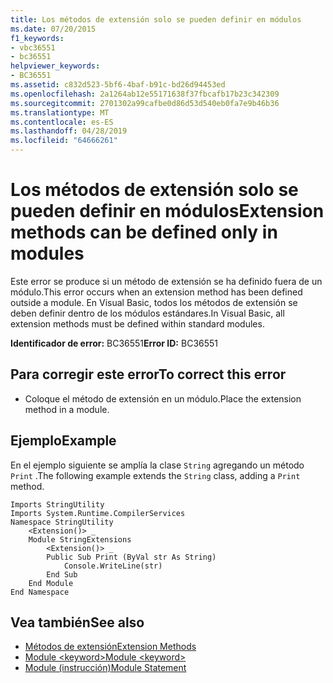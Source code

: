 ```yaml
---
title: Los métodos de extensión solo se pueden definir en módulos
ms.date: 07/20/2015
f1_keywords:
- vbc36551
- bc36551
helpviewer_keywords:
- BC36551
ms.assetid: c832d523-5bf6-4baf-b91c-bd26d94453ed
ms.openlocfilehash: 2a1264ab12e55171638f37fbcafb17b23c342309
ms.sourcegitcommit: 2701302a99cafbe0d86d53d540eb0fa7e9b46b36
ms.translationtype: MT
ms.contentlocale: es-ES
ms.lasthandoff: 04/28/2019
ms.locfileid: "64666261"
---
```

# <a name="extension-methods-can-be-defined-only-in-modules"></a><span data-ttu-id="b12e0-102">Los métodos de extensión solo se pueden definir en módulos</span><span class="sxs-lookup"><span data-stu-id="b12e0-102">Extension methods can be defined only in modules</span></span>
<span data-ttu-id="b12e0-103">Este error se produce si un método de extensión se ha definido fuera de un módulo.</span><span class="sxs-lookup"><span data-stu-id="b12e0-103">This error occurs when an extension method has been defined outside a module.</span></span> <span data-ttu-id="b12e0-104">En Visual Basic, todos los métodos de extensión se deben definir dentro de los módulos estándares.</span><span class="sxs-lookup"><span data-stu-id="b12e0-104">In Visual Basic, all extension methods must be defined within standard modules.</span></span>  
  
 <span data-ttu-id="b12e0-105">**Identificador de error:** BC36551</span><span class="sxs-lookup"><span data-stu-id="b12e0-105">**Error ID:** BC36551</span></span>  
  
## <a name="to-correct-this-error"></a><span data-ttu-id="b12e0-106">Para corregir este error</span><span class="sxs-lookup"><span data-stu-id="b12e0-106">To correct this error</span></span>  
  
- <span data-ttu-id="b12e0-107">Coloque el método de extensión en un módulo.</span><span class="sxs-lookup"><span data-stu-id="b12e0-107">Place the extension method in a module.</span></span>  
  
## <a name="example"></a><span data-ttu-id="b12e0-108">Ejemplo</span><span class="sxs-lookup"><span data-stu-id="b12e0-108">Example</span></span>  
 <span data-ttu-id="b12e0-109">En el ejemplo siguiente se amplía la clase `String` agregando un método `Print` .</span><span class="sxs-lookup"><span data-stu-id="b12e0-109">The following example extends the `String` class, adding a `Print` method.</span></span>  
  
```  
Imports StringUtility  
Imports System.Runtime.CompilerServices  
Namespace StringUtility  
    <Extension()> _  
    Module StringExtensions  
        <Extension()> _  
        Public Sub Print (ByVal str As String)  
            Console.WriteLine(str)  
        End Sub  
    End Module  
End Namespace  
```  
  
## <a name="see-also"></a><span data-ttu-id="b12e0-110">Vea también</span><span class="sxs-lookup"><span data-stu-id="b12e0-110">See also</span></span>

- [<span data-ttu-id="b12e0-111">Métodos de extensión</span><span class="sxs-lookup"><span data-stu-id="b12e0-111">Extension Methods</span></span>](../../visual-basic/programming-guide/language-features/procedures/extension-methods.md)
- [<span data-ttu-id="b12e0-112">Module \<keyword></span><span class="sxs-lookup"><span data-stu-id="b12e0-112">Module \<keyword></span></span>](../../visual-basic/language-reference/modifiers/module-keyword.md)
- [<span data-ttu-id="b12e0-113">Module (instrucción)</span><span class="sxs-lookup"><span data-stu-id="b12e0-113">Module Statement</span></span>](../../visual-basic/language-reference/statements/module-statement.md)
